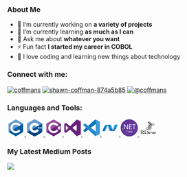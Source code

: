 <h3 align="left">About Me</h3>

- 🔭 I’m currently working on **a variety of projects**
- 🌱 I’m currently learning **as much as I can**
- 💬 Ask me about **whatever you want**
- ⚡ Fun fact **I started my career in COBOL**
- 👀 I love coding and learning new things about technology

<h3 align="left">Connect with me:</h3>
<p align="left">
<a href="https://dev.to/coffmans" target="blank"><img align="center" src="https://raw.githubusercontent.com/rahuldkjain/github-profile-readme-generator/master/src/images/icons/Social/devto.svg" alt="coffmans" height="30" width="40" /></a>
<a href="https://linkedin.com/in/shawn-coffman-874a5b85" target="blank"><img align="center" src="https://raw.githubusercontent.com/rahuldkjain/github-profile-readme-generator/master/src/images/icons/Social/linked-in-alt.svg" alt="shawn-coffman-874a5b85" height="30" width="40" /></a>
<a href="https://medium.com/@coffmans" target="blank"><img align="center" src="https://raw.githubusercontent.com/rahuldkjain/github-profile-readme-generator/master/src/images/icons/Social/medium.svg" alt="@coffmans" height="30" width="40" /></a>
</p>

<h3 align="left">Languages and Tools:</h3>
<p align="left"> <a href="https://www.cprogramming.com/" target="_blank" rel="noreferrer"> <img src="https://raw.githubusercontent.com/devicons/devicon/master/icons/c/c-original.svg" alt="c" width="40" height="40"/> </a> <a href="https://www.w3schools.com/cpp/" target="_blank" rel="noreferrer"> <img src="https://raw.githubusercontent.com/devicons/devicon/master/icons/cplusplus/cplusplus-original.svg" alt="cplusplus" width="40" height="40"/> </a> <a href="https://www.w3schools.com/cs/" target="_blank" rel="noreferrer"> <img src="https://raw.githubusercontent.com/devicons/devicon/master/icons/csharp/csharp-original.svg" alt="csharp" width="40" height="40"/> </a>
  <a href="https://www.w3schools.com/cs/" target="_blank" rel="noreferrer"> <img src="https://raw.githubusercontent.com/devicons/devicon/master/icons/visualstudio/visualstudio-plain.svg" alt="csharp" width="40" height="40"/> </a>
<a href="https://www.w3schools.com/cs/" target="_blank" rel="noreferrer"> <img src="https://raw.githubusercontent.com/devicons/devicon/master/icons/vscode/vscode-original.svg" alt="csharp" width="40" height="40"/> </a>
<a href="https://www.w3schools.com/cs/" target="_blank" rel="noreferrer"> <img src="https://raw.githubusercontent.com/devicons/devicon/master/icons/dot-net/dot-net-original.svg" alt="csharp" width="40" height="40"/> </a>
<a href="https://www.w3schools.com/cs/" target="_blank" rel="noreferrer"> <img src="https://raw.githubusercontent.com/devicons/devicon/master/icons/dotnetcore/dotnetcore-original.svg" alt="csharp" width="40" height="40"/> </a>
<a href="https://www.w3schools.com/cs/" target="_blank" rel="noreferrer"> <img src="https://raw.githubusercontent.com/devicons/devicon/master/icons/microsoftsqlserver/microsoftsqlserver-plain-wordmark.svg" alt="csharp" width="40" height="40"/> </a>
</p>

<h3 align="left">My Latest Medium Posts</h3>
<img src="https://github-read-medium-git-main.pahlevikun.vercel.app/latest?username=coffmans&limit=6"/>

